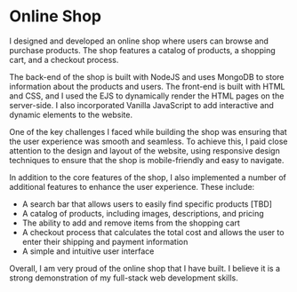 # Online Shop

I designed and developed an online shop where users can browse and purchase products. The shop features a catalog of products, a shopping cart, and a checkout process.

The back-end of the shop is built with NodeJS and uses MongoDB to store information about the products and users. The front-end is built with HTML and CSS, and I used the EJS to dynamically render the HTML pages on the server-side. I also incorporated Vanilla JavaScript to add interactive and dynamic elements to the website.

One of the key challenges I faced while building the shop was ensuring that the user experience was smooth and seamless. To achieve this, I paid close attention to the design and layout of the website, using responsive design techniques to ensure that the shop is mobile-friendly and easy to navigate.

In addition to the core features of the shop, I also implemented a number of additional features to enhance the user experience. These include:

-  A search bar that allows users to easily find specific products [TBD]
-  A catalog of products, including images, descriptions, and pricing
-  The ability to add and remove items from the shopping cart
-  A checkout process that calculates the total cost and allows the user to enter their shipping and payment information
-  A simple and intuitive user interface

Overall, I am very proud of the online shop that I have built. I believe it is a strong demonstration of my full-stack web development skills.
